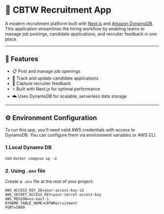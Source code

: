# 🧠 CBTW Recruitment App

A modern recruitment platform built with [Next.js](https://nextjs.org) and [Amazon DynamoDB](https://aws.amazon.com/dynamodb/). This application streamlines the hiring workflow by enabling teams to manage job postings, candidate applications, and recruiter feedback in one place.

---

## 🚀 Features

- 📋 Post and manage job openings
- 👤 Track and update candidate applications
- 💬 Capture recruiter feedback
- ⚡ Built with Next.js for optimal performance
- ☁️ Uses DynamoDB for scalable, serverless data storage

---

## ⚙️ Environment Configuration

To run this app, you'll need valid AWS credentials with access to DynamoDB. You can configure them via environment variables or AWS CLI.

### 1.Local Dynamo DB

run `docker compose up -d`

### 2. Using `.env` file

Create a `.env` file at the root of your project:

```env
AWS_ACCESS_KEY_ID=your-access-key-id
AWS_SECRET_ACCESS_KEY=your-secret-access-key
AWS_REGION=us-east-1
DYNAMO_TABLE_NAME=CBTWRecruitment
PORT=5009
```
